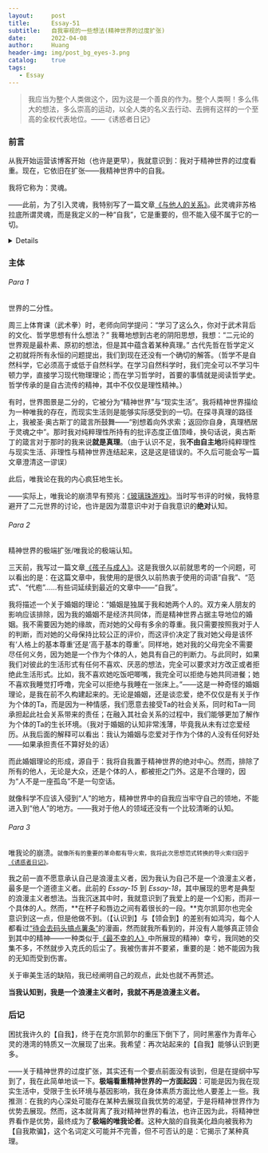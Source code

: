 ```yaml
---
layout:     post
title:      Essay-51
subtitle:   自我审视的一些想法(精神世界的过度扩张)
date:       2022-04-08
author:     Huang
header-img: img/post_bg_eyes-3.png
catalog:    true
tags:
   - Essay
---
```


> 我应当为整个人类做这个，因为这是一个善良的作为。整个人类啊！多么伟大的想法，多么崇高的运动，以全人类的名义去行动、去拥有这样的一个至高的全权代表地位。——《诱惑者日记》

### 前言

从我开始运营该博客开始（也许是更早），我就意识到：我对于精神世界的过度看重。现在，它依旧在扩张——我精神世界中的自我。

我将它称为：灵魂。

——此前，为了引入灵魂，我特别写了一篇文章[《与他人的关系》](https://xn--29s704loyd.com/2022/03/16/Essay-48/)。此灵魂非苏格拉底所谓灵魂，而是我定义的一种“自我”，它是重要的，但不能入侵不属于它的一切。

<details>关于柏拉图和苏格拉底，在我的笔下他们的思想是一致的。毕竟苏格拉底没有写书，我也不是此方面的专家。</details>

### 主体

###### Para 1

世界的二分性。

周三上体育课（武术拳）时，老师向同学提问：“学习了这么久，你对于武术背后的文化、哲学思想有什么想法？” 我蓦地想到古老的阴阳思想，我想：“二元论的世界观是最朴素、原初的想法，但是其中蕴含着某种真理。” 古代先哲在哲学定义之初就将所有永恒的问题提出，我们到现在还没有一个确切的解答。（哲学不是自然科学，它必须高于或低于自然科学。在学习自然科学时，我们完全可以不学习牛顿力学，直接学习现代物理理论；而在学习哲学时，首要的事情就是阅读哲学史。哲学传承的是自古流传的精神，其中不仅仅是理性精神。）

有时，世界图景是二分的，它被分为“精神世界”与“现实生活”。我将精神世界描绘为一种唯我的存在，而现实生活则是能够实际感受到的一切。在探寻真理的路径上，我被圣·奥古斯丁的箴言所鼓舞——“别想着向外求索；返回你自身，真理栖居于灵魂之中”。那时我对纯粹理性所持有的批评态度正值顶峰，换句话说，奥古斯丁的箴言对于那时的我来说**就是真理**。（由于认识不足，我**不由自主地**将纯粹理性与现实生活、非理性与精神世界连结起来，这是这是错误的。不久后可能会写一篇文章澄清这一谬误）

此后，唯我论在我的内心疯狂地生长。

——实际上，唯我论的崩溃早有预兆：[《玻璃珠游戏》](https://xn--29s704loyd.com/2022/01/01/The-Glass-Bead-Game/)。当时写书评的时候，我特意避开了二元世界的讨论，也许是因为潜意识中对于自我意识的**绝对**认知。

###### Para 2

精神世界的极端扩张/唯我论的极端认知。

三天前，我写过一篇文章[《孩子与成人》](https://xn--29s704loyd.com/2022/04/05/Essay-50/)。这是我很久以前就思考的一个问题，可以看出的是：在这篇文章中，我使用的是很久以前热衷于使用的词语“自我”、“范式”、“代庖”……有些词延续到最近的文章中——“自我”。

我将描述一个关于婚姻的理论：“婚姻是独属于我和她两个人的。双方亲人朋友的影响应该排除，因为我的婚姻不是经济共同体，而是精神世界占据主导地位的婚姻。我不需要因为她的缘故，而对她的父母有多余的尊重。我只需要按照我对于人的判断，而对她的父母保持比较公正的评价，而这评价决定了我对她父母是该怀有‘人格上的基本尊重’还是‘高于基本的尊重’。同样地，她对我的父母完全不需要尽任何义务，因为她是一个作为个体的人，她具有自己的判断力。与此同时，如果我们对彼此的生活形式有任何不喜欢、厌恶的想法，完全可以要求对方改正或者拒绝此生活形式。比如，我不喜欢她吃饭吧唧嘴，我完全可以拒绝与她共同进餐；她不喜欢我睡觉打呼噜，完全可以拒绝与我睡在一张床上。”——这是一种奇怪的婚姻理论，是我在前不久构建起来的。无论是婚姻，还是谈恋爱，绝不仅仅是有关于作为个体的Ta，而是因为一种情感，我们愿意去接受Ta的社会关系，同时和Ta一同承担起此社会关系带来的责任；在融入其社会关系的过程中，我们能够更加了解作为个体的Ta的生长环境。（我对于婚姻的认知非常浅薄，毕竟我从未有过恋爱经历。从我后面的解释可以看出：我认为婚姻与恋爱对于作为个体的人没有任何好处——如果承担责任不算好处的话）

而此婚姻理论的形成，源自于：我将自我置于精神世界的绝对中心。然而，排除了所有的他人，无论是大众，还是个体的人，都被拒之门外。这是不合理的，因为“人不是一座孤岛”不是一句空话。

就像科学不应该入侵到“人”的地方，精神世界中的自我应当牢守自己的领地，不能进入到“他人”的地方。——我对于他人的领域还没有一个比较清晰的认知。

###### Para 3

唯我论的崩溃。<small>就像所有的重要的革命都有导火索，我将此次思想范式转换的导火索归因于<a href="https://xn--29s704loyd.com/2022/04/03/Diary-of-a-Seducer/">《诱惑者日记》</a>。</small>

我之前一直不愿意承认自己是浪漫主义者，因为我认为自己不是一个浪漫主义者，最多是一个道德主义者。此前的 *Essay-15* 到 *Essay-18*，其中展现的思考是典型的浪漫主义者想法。当我沉迷其中时，我就意识到了我爱上的是一个幻影，而非一个具体的人。然而，**在杯子和唇边之间有着很长的一段。**克尔凯郭尔也完全意识到这一点，但是他做不到。（【认识到】与【领会到】的差别有如鸿沟，每个人都看过[“待会去码头搞点薯条”](https://xn--29s704loyd.com/2021/05/23/What-is-life/#%E5%BE%85%E4%BC%9A%E5%8E%BB%E7%A0%81%E5%A4%B4%E6%90%9E%E7%82%B9%E8%96%AF%E6%9D%A1)的漫画，然而就我所看到的，并没有人能够真正领会到其中的精神——一种类似于[《最不幸的人》](https://xn--29s704loyd.com/2022/03/28/Essay-49/)中所展现的精神）幸亏，我同她的交集不多，不然就步入克氏的后尘了。我被伤害并不要紧，重要的是：她不能因为我的无知而受到伤害。

关于审美生活的缺陷，我已经阐明自己的观点，此处也就不再赘述。

**当我认知到，我是一个浪漫主义者时，我就不再是浪漫主义者。**

### 后记

困扰我许久的【自我】，终于在克尔凯郭尔的重压下倒下了，同时黑塞作为青年心灵的港湾的特质又一次展现了出来。我希望：再次站起来的【自我】能够认识到更多。

——关于精神世界的过度扩张，其实还有一个要点前面没有谈到，但是在提纲中写到了，我在此简单地谈一下。**极端看重精神世界的一方面起因**：可能是因为我在现实生活中，受限于生长环境与基因影响，我在身体素质方面比他人要差上一些。我推测：在我的内心深处可能存在某种去展现自我优势的渴望，于是将精神世界作为优势去展现。然而，这本就背离了我对精神世界的看法，也许正因为此，将精神世界看作是优势，最终成为了**极端的唯我论者**。这种大脑的自我美化趋向被我称为【自我欺骗】，这个名词定义可能并不完善，但不可否认的是：它揭示了某种真理。
